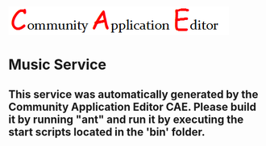 ![CAE](https://github.com/GHProjectsTest/microservice-2/blob/master/img/logo.png)  

Music Service
===================


This service was automatically generated by the Community Application Editor CAE. Please build it by running "ant" and run it by executing the start scripts located in the 'bin' folder.
---------------
